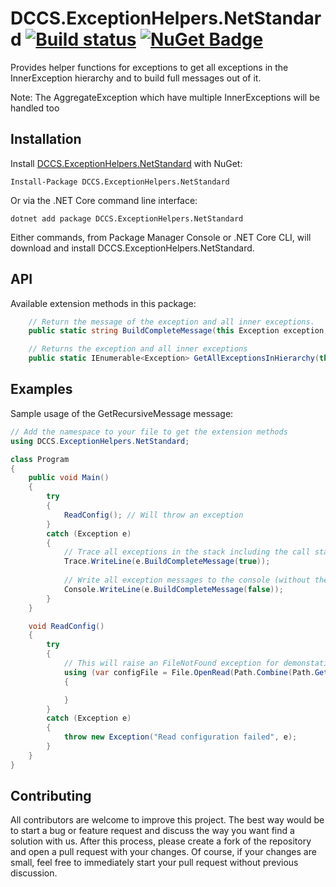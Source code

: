 # DCCS.ExceptionHelpers.NetStandard [![Build status](https://ci.appveyor.com/api/projects/status/pqftt8hnwdv0cssp?svg=true)](https://ci.appveyor.com/project/mgeramb/dccs-exceptionhelpers-netstandard) [![NuGet Badge](https://buildstats.info/nuget/DCCS.ExceptionHelpers.NetStandard)](https://www.nuget.org/packages/DCCS.ExceptionHelpers.NetStandard/)
Provides helper functions for exceptions to get all exceptions in the InnerException hierarchy and to build full messages out of it.

Note: The AggregateException which have multiple InnerExceptions will be handled too

## Installation

Install [DCCS.ExceptionHelpers.NetStandard](https://www.nuget.org/packages/DCCS.ExceptionHelpers.NetStandard/) with NuGet:

    Install-Package DCCS.ExceptionHelpers.NetStandard

Or via the .NET Core command line interface:

    dotnet add package DCCS.ExceptionHelpers.NetStandard

Either commands, from Package Manager Console or .NET Core CLI, will download and install DCCS.ExceptionHelpers.NetStandard.

## API

Available extension methods in this package:


```csharp
    // Return the message of the exception and all inner exceptions.
    public static string BuildCompleteMessage(this Exception exception, bool includeCallstack, string separator = null)

    // Returns the exception and all inner exceptions
    public static IEnumerable<Exception> GetAllExceptionsInHierarchy(this Exception exception)
```

## Examples

Sample usage of the GetRecursiveMessage message:

```csharp
// Add the namespace to your file to get the extension methods
using DCCS.ExceptionHelpers.NetStandard;

class Program
{
    public void Main()
    {
        try
        {
            ReadConfig(); // Will throw an exception
        }
        catch (Exception e)
        {
            // Trace all exceptions in the stack including the call stack
            Trace.WriteLine(e.BuildCompleteMessage(true));
                
            // Write all exception messages to the console (without the call stack)
            Console.WriteLine(e.BuildCompleteMessage(false)); 
        }
    }

    void ReadConfig()
    {
        try
        {
            // This will raise an FileNotFound exception for demonstation
            using (var configFile = File.OpenRead(Path.Combine(Path.GetTempPath(), @"NOTEXISTINGCONFIGFILE.XXX")))
            {

            }
        }
        catch (Exception e)
        {
            throw new Exception("Read configuration failed", e);
        }
    }
}
```

## Contributing
All contributors are welcome to improve this project. The best way would be to start a bug or feature request and discuss the way you want find a solution with us.
After this process, please create a fork of the repository and open a pull request with your changes. Of course, if your changes are small, feel free to immediately start your pull request without previous discussion. 
